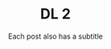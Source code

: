 ---
layout: post
title: DL 2
subtitle: Each post also has a subtitle
# gh-repo: daattali/beautiful-jekyll
# gh-badge: [star, fork, follow]
tags: [DL]
comments: true
---